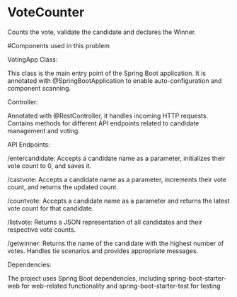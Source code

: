 # VoteCounter
Counts the vote, validate the candidate and declares the Winner.

#Components used in this problem

VotingApp Class:

This class is the main entry point of the Spring Boot application.
It is annotated with @SpringBootApplication to enable auto-configuration and component scanning.

Controller:

Annotated with @RestController, it handles incoming HTTP requests.
Contains methods for different API endpoints related to candidate management and voting.

API Endpoints:

/entercandidate: Accepts a candidate name as a parameter, initializes their vote count to 0, and saves it.

/castvote: Accepts a candidate name as a parameter, increments their vote count, and returns the updated count.

/countvote: Accepts a candidate name as a parameter and returns the latest vote count for that candidate.

/listvote: Returns a JSON representation of all candidates and their respective vote counts.

/getwinner: Returns the name of the candidate with the highest number of votes. Handles tie scenarios and provides appropriate messages.

Dependencies:

The project uses Spring Boot dependencies, including spring-boot-starter-web for web-related functionality and spring-boot-starter-test for testing
